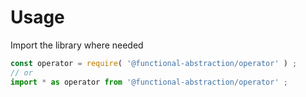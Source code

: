 # Usage

Import the library where needed
```js
const operator = require( '@functional-abstraction/operator' ) ;
// or
import * as operator from '@functional-abstraction/operator' ;
```
